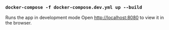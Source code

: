 ### `docker-compose -f docker-compose.dev.yml up --build`
Runs the app in development mode
Open [http://localhost:8080](http://localhost:8080) to view it in the browser.
